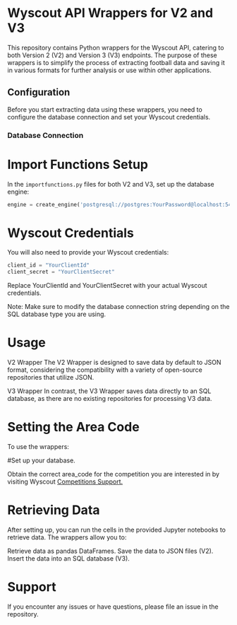 
# Wyscout API Wrappers for V2 and V3

This repository contains Python wrappers for the Wyscout API, catering to both Version 2 (V2) and Version 3 (V3) endpoints. The purpose of these wrappers is to simplify the process of extracting football data and saving it in various formats for further analysis or use within other applications.

## Configuration

Before you start extracting data using these wrappers, you need to configure the database connection and set your Wyscout credentials.

### Database Connection

# Import Functions Setup

In the `importfunctions.py` files for both V2 and V3, set up the database engine:

```python
engine = create_engine('postgresql://postgres:YourPassword@localhost:5432/wyscout')

```

# Wyscout Credentials

You will also need to provide your Wyscout credentials:

```python
client_id = "YourClientId"
client_secret = "YourClientSecret"
```

Replace YourClientId and YourClientSecret with your actual Wyscout credentials.

Note: Make sure to modify the database connection string depending on the SQL database type you are using.

# Usage
V2 Wrapper
The V2 Wrapper is designed to save data by default to JSON format, considering the compatibility with a variety of open-source repositories that utilize JSON.

V3 Wrapper
In contrast, the V3 Wrapper saves data directly to an SQL database, as there are no existing repositories for processing V3 data.

# Setting the Area Code

To use the wrappers:

#Set up your database.

Obtain the correct area_code for the competition you are interested in by visiting Wyscout [Competitions Support.](https://support.wyscout.com/competitions)

# Retrieving Data

After setting up, you can run the cells in the provided Jupyter notebooks to retrieve data. The wrappers allow you to:

Retrieve data as pandas DataFrames.
Save the data to JSON files (V2).
Insert the data into an SQL database (V3).


# Support
If you encounter any issues or have questions, please file an issue in the repository.
